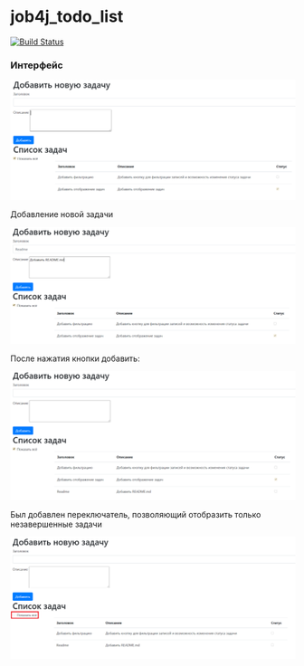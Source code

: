 # job4j_todo_list

[![Build Status](https://www.travis-ci.com/AzatIdrisov/job4j_todo_list.svg?branch=main)](https://www.travis-ci.com/AzatIdrisov/job4j_todo_list)

### Интерфейс

![ScreenShot](images/task1.PNG)

Добавление новой задачи

![ScreenShot](images/task2.PNG)

После нажатия кнопки добавить:

![ScreenShot](images/task3.PNG)

Был добавлен переключатель, позволяющий отобразить только незавершенные задачи

![ScreenShot](images/task4.PNG)